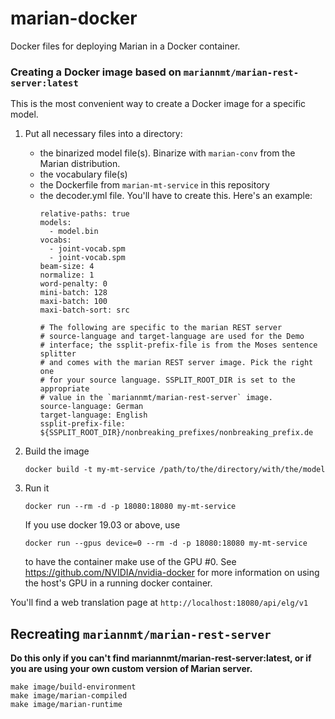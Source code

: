 # marian-docker
Docker files for deploying Marian in a Docker container.

### Creating a Docker image based on `mariannmt/marian-rest-server:latest`

This is the most convenient way to create a Docker image for a specific model.

1. Put all necessary files into a directory:
   - the binarized model file(s). Binarize with `marian-conv` from the Marian distribution.
   - the vocabulary file(s)
   - the Dockerfile from `marian-mt-service` in this repository
   - the decoder.yml file. You'll have to create this. Here's an example:
     ```
     relative-paths: true
     models:
       - model.bin
     vocabs:
       - joint-vocab.spm
       - joint-vocab.spm
     beam-size: 4
     normalize: 1
     word-penalty: 0
     mini-batch: 128
     maxi-batch: 100
     maxi-batch-sort: src

     # The following are specific to the marian REST server
     # source-language and target-language are used for the Demo
     # interface; the ssplit-prefix-file is from the Moses sentence splitter
     # and comes with the marian REST server image. Pick the right one
     # for your source language. SSPLIT_ROOT_DIR is set to the appropriate
     # value in the `mariannmt/marian-rest-server` image.
     source-language: German
     target-language: English
     ssplit-prefix-file: ${SSPLIT_ROOT_DIR}/nonbreaking_prefixes/nonbreaking_prefix.de
     ```
2. Build the image
   ```
   docker build -t my-mt-service /path/to/the/directory/with/the/model
   ```

3. Run it
   ```
   docker run --rm -d -p 18080:18080 my-mt-service
   ```

   If you use docker 19.03 or above, use 
   ```
   docker run --gpus device=0 --rm -d -p 18080:18080 my-mt-service
   ```
   to have the container make use of the GPU #0.
   See https://github.com/NVIDIA/nvidia-docker for more information on
   using the host's GPU in a running docker container. 
   

You'll find a web translation page at `http://localhost:18080/api/elg/v1`


## Recreating `mariannmt/marian-rest-server`
**Do this only if you can't find mariannmt/marian-rest-server:latest, or if you are using your own custom version of Marian server.**

```
make image/build-environment
make image/marian-compiled
make image/marian-runtime
```
